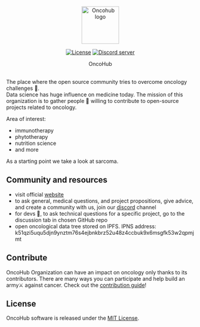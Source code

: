 <br/>
<p align="center">
  <a href="https://oncohub.xyz" target="_blank">
    <img src="https://user-images.githubusercontent.com/34304253/214382281-90494e68-d148-4dbb-b008-e4c02cc7bfff.png" width="100" alt="Oncohub logo">
</p>
<p align="center">
    <a href="https://github.com/oncohub-lab/oncohub-lab/blob/master/LICENSE">
    <img alt="License" src="https://img.shields.io/github/license/oncohub-lab/oncohub-lab"></a>
    <a href="https://discord.gg/cxmFYnzyjS">
    <img alt="Discord server" src="https://img.shields.io/discord/217649733915770880?label=Discord&logo=discord&style=flat-square"></a>
</p>

<p align="center">
OncoHub
</p>
<br/>
The place where the open source community tries to overcome oncology challenges 🧬.
<br/>
Data science has huge influence on medicine today. The mission of this organization is to gather people 🤝 willing to contribute to open-source projects related to oncology.

Area of interest:
- immunotherapy
- phytotherapy
- nutrition science
- and more

As a starting point we take a look at sarcoma.

## Community and resources

- visit official <a href="https://oncohub.xyz" target="_blank">website</a>
- to ask general, medical questions, and project propositions, give advice, and create a community with us, join our <a href="https://discord.gg/cxmFYnzyjS" target="_blank">discord</a> channel
- for devs 🧙, to ask technical questions for a specific project, go to the discussion tab in chosen GitHub repo
- open oncological data tree stored on IPFS. IPNS address: k51qzi5uqu5djn9ynztm76s4ejbnkbrz52u48z4ccbuk9x6msgfk53w2qpmjmt

## Contribute

OncoHub Organization can have an impact on oncology only thanks to its contributors. There are many ways you can participate and help build an army⚔ against cancer. Check out the [contribution guide](CONTRIBUTING.md)!

## License

OncoHub software is released under the [MIT License](LICENSE).
